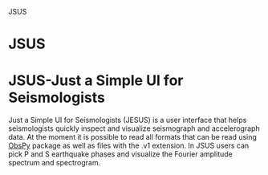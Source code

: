 JSUS
# JSUS
JSUS-Just a Simple UI for Seismologists
==========

Just a Simple UI for Seismologists (JESUS) is a user interface that helps seismologists quickly inspect 
and visualize seismograph and accelerograph data. At the moment it is possible to read all formats that 
can be read using [ObsPy](https://docs.obspy.org/) package as well as files with the .v1 extension.
In JSUS users can pick P and S earthquake phases and visualize the Fourier amplitude spectrum and spectrogram.
